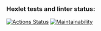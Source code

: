 ### Hexlet tests and linter status:
[![Actions Status](https://github.com/user15213/frontend-project-44/actions/workflows/hexlet-check.yml/badge.svg)](https://github.com/user15213/frontend-project-44/actions)
[![Maintainability](https://api.codeclimate.com/v1/badges/ac998b71455b5f629ef2/maintainability)](https://codeclimate.com/github/user15213/frontend-project-44/maintainability)
